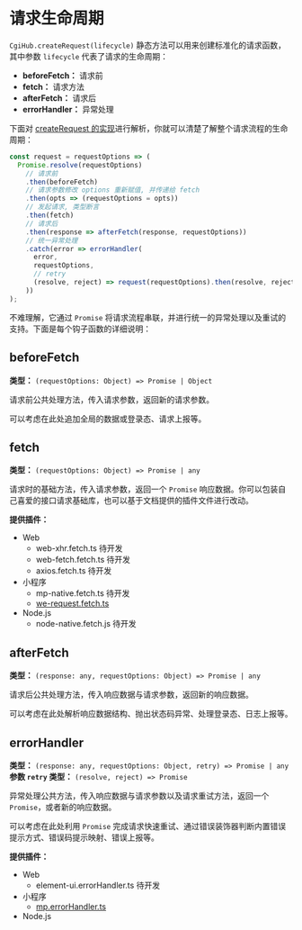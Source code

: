 # 请求生命周期

`CgiHub.createRequest(lifecycle)` 静态方法可以用来创建标准化的请求函数，其中参数 `lifecycle` 代表了请求的生命周期：

- **beforeFetch：** 请求前
- **fetch：** 请求方法
- **afterFetch：** 请求后
- **errorHandler：** 异常处理

下面对 [createRequest 的实现](https://github.com/mcc108/cgi-hub.js/blob/master/packages/cgi-hub.js/src/index.ts#L83)进行解析，你就可以清楚了解整个请求流程的生命周期：

```ts {4,8,10,12}
const request = requestOptions => (
  Promise.resolve(requestOptions)
    // 请求前
    .then(beforeFetch)
    // 请求参数修改 options 重新赋值, 并传递给 fetch
    .then(opts => (requestOptions = opts))
    // 发起请求, 类型断言
    .then(fetch)
    // 请求后
    .then(response => afterFetch(response, requestOptions))
    // 统一异常处理
    .catch(error => errorHandler(
      error,
      requestOptions,
      // retry
      (resolve, reject) => request(requestOptions).then(resolve, reject),
    ))
);
```

不难理解，它通过 `Promise` 将请求流程串联，并进行统一的异常处理以及重试的支持。下面是每个钩子函数的详细说明：

## beforeFetch

**类型：** `(requestOptions: Object) => Promise | Object`

请求前公共处理方法，传入请求参数，返回新的请求参数。

可以考虑在此处追加全局的数据或登录态、请求上报等。

## fetch

**类型：** `(requestOptions: Object) => Promise | any`

请求时的基础方法，传入请求参数，返回一个 `Promise` 响应数据。你可以包装自己喜爱的接口请求基础库，也可以基于文档提供的插件文件进行改动。

**提供插件：**

- Web
  - web-xhr.fetch.ts 待开发
  - web-fetch.fetch.ts 待开发
  - axios.fetch.ts 待开发
- 小程序
  - mp-native.fetch.ts 待开发
  - [we-request.fetch.ts](../plugins/we-request.fetch.ts)
- Node.js
  - node-native.fetch.js 待开发

## afterFetch

**类型：** `(response: any, requestOptions: Object) => Promise | any`

请求后公共处理方法，传入响应数据与请求参数，返回新的响应数据。

可以考虑在此处解析响应数据结构、抛出状态码异常、处理登录态、日志上报等。

## errorHandler

**类型：** `(response: any, requestOptions: Object, retry) => Promise | any`\
**参数 `retry` 类型：** `(resolve, reject) => Promise`

异常处理公共方法，传入响应数据与请求参数以及请求重试方法，返回一个 `Promise`，或者新的响应数据。

可以考虑在此处利用 `Promise` 完成请求快速重试、通过错误装饰器判断内置错误提示方式、错误码提示映射、错误上报等。

**提供插件：**

- Web
  - element-ui.errorHandler.ts 待开发
- 小程序
  - [mp.errorHandler.ts](../plugins/mp.errorHandler.ts)
- Node.js
